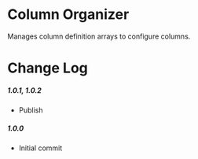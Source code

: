 # Column Organizer

Manages column definition arrays to configure columns.

# Change Log

##### 1.0.1, 1.0.2
- Publish

##### 1.0.0
- Initial commit
